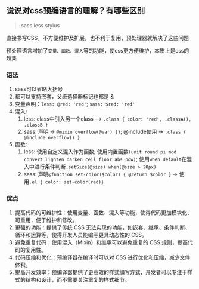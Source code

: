 ## 说说对css预编语言的理解？有哪些区别
> sass less stylus

直接书写CSS，不方便维护及扩展，也不利于复用，预处理器就解决了这些问题

预处理语言增加了`变量、函数、混入`等的功能，使css更方便维护，本质上是css的超集

### 语法
1. sass可以省略大括号
2. 都可以支持嵌套，父级选择器标记也都是 &
3. 变量声明：`less: @red: 'red'`; `sass: $red: 'red'`
4. 混入:
   1. less: class中引入另一个class --> `.class { color: 'red', .classA(), .classB }`
   2. sass: 声明 -> `@mixin overflow(@var) {}`; @include使用 -> `.class { @include overflow() }`
5. 函数:
   1. less: 使用自定义混入作为函数; 使用内置函数`(unit round pi mod convert lighten darken ceil floor abs pow)`; 使用`when default`在混入中进行条件判断`.setSize(@size) when(@size > 20px)`
   2. sass: 声明`@function set-color($color) { @return $color }` -> 使用`.el { color: set-color(red)}`

### 优点
1. 提高代码的可维护性：使用变量、函数、混入等功能，使得代码更加模块化、可重用，便于维护和修改。
2. 更强的功能：提供了传统 CSS 无法实现的功能，如嵌套、继承、条件判断、循环和运算等，使得开发人员能编写更具动态性的 CSS。
3. 避免重复代码：使用混入（Mixin）和继承可以避免重复的 CSS 规则，提高代码的复用性。
4. 代码压缩和优化：预编译器在编译时可以对 CSS 进行优化和压缩，减少文件体积。
5. 提高开发效率：预编译器提供了更高效的样式编写方式，开发者可以专注于样式的结构和设计，而不需要关注重复的样式细节。